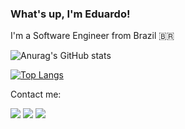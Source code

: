 ### What's up, I'm Eduardo! 
I'm a Software Engineer from Brazil 🇧🇷


![Anurag's GitHub stats](https://github-readme-stats.vercel.app/api?username=FirminoEduardo&show_icons=true&theme=default)

[![Top Langs](https://github-readme-stats.vercel.app/api/top-langs/?username=FirminoEduardo)](https://github.com/anuraghazra/github-readme-stats)

Contact me:

<div> 
  <a href="https://www.instagram.com/dudu.l1m4/" target="_blank"><img src="https://img.shields.io/badge/-Instagram-%23E4405F?style=for-the-badge&logo=instagram&logoColor=white" target="_blank"></a>
  <a href = "mailto:eduf1304@gmail.com"><img src="https://img.shields.io/badge/-Gmail-%23333?style=for-the-badge&logo=gmail&logoColor=white" target="_blank"></a>
  <a href="https://www.linkedin.com/in/eduardo-lima-firmino-bb8825252/" target="_blank"><img src="https://img.shields.io/badge/-LinkedIn-%230077B5?style=for-the-badge&logo=linkedin&logoColor=white" target="_blank"></a> 
  
</div>
